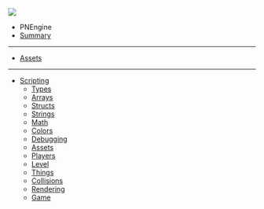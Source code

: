 <a href="https://schwungus.software">
    <img class="logo" src="https://schwungus.software/assets/logo.png"></img>
</a>

* PNEngine
* [Summary](pnengine/summary.md)

---

* [Assets](pnengine/assets.md)

---

* [Scripting](pnengine/scripting/)
  * [Types](pnengine/scripting/types.md)
  * [Arrays](pnengine/scripting/arrays.md)
  * [Structs](pnengine/scripting/structs.md)
  * [Strings](pnengine/scripting/strings.md)
  * [Math](pnengine/scripting/math.md)
  * [Colors](pnengine/scripting/colors.md)
  * [Debugging](pnengine/scripting/debugging.md)
  * [Assets](pnengine/scripting/assets.md)
  * [Players](pnengine/scripting/players.md)
  * [Level](pnengine/scripting/level.md)
  * [Things](pnengine/scripting/things.md)
  * [Collisions](pnengine/scripting/collisions.md)
  * [Rendering](pnengine/scripting/rendering.md)
  * [Game](pnengine/scripting/game.md)